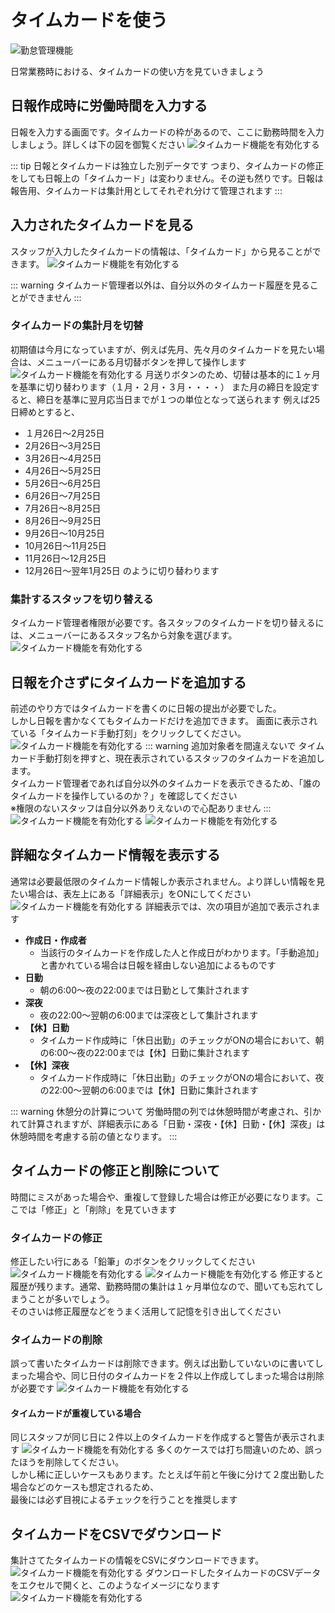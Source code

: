 
# タイムカードを使う<Badge text="一部有料" type="warning" />
![勤怠管理機能](../../image/icatch/i7.png)

日常業務時における、タイムカードの使い方を見ていきましょう
## 日報作成時に労働時間を入力する
日報を入力する画面です。タイムカードの枠があるので、ここに勤務時間を入力しましょう。詳しくは下の図を御覧ください
![タイムカード機能を有効化する](./timecard/t3.png)

::: tip 日報とタイムカードは独立した別データです
つまり、タイムカードの修正をしても日報上の「タイムカード」は変わりません。その逆も然りです。日報は報告用、タイムカードは集計用としてそれぞれ分けて管理されます
:::

## 入力されたタイムカードを見る
スタッフが入力したタイムカードの情報は、「タイムカード」から見ることができます。
![タイムカード機能を有効化する](./timecard/t10.png)

::: warning
タイムカード管理者以外は、自分以外のタイムカード履歴を見ることができません
:::

### タイムカードの集計月を切替
初期値は今月になっていますが、例えば先月、先々月のタイムカードを見たい場合は、メニューバーにある月切替ボタンを押して操作します
![タイムカード機能を有効化する](./timecard/t22.png)
月送りボタンのため、切替は基本的に１ヶ月を基準に切り替わります（１月・２月・３月・・・・）
また月の締日を設定すると、締日を基準に翌月応当日までが１つの単位となって送られます
例えば25日締めとすると、
- １月26日〜2月25日
- 2月26日〜3月25日
- 3月26日〜4月25日
- 4月26日〜5月25日
- 5月26日〜6月25日
- 6月26日〜7月25日
- 7月26日〜8月25日
- 8月26日〜9月25日
- 9月26日〜10月25日
- 10月26日〜11月25日
- 11月26日〜12月25日
- 12月26日〜翌年1月25日
のように切り替わります

### 集計するスタッフを切り替える
タイムカード管理者権限が必要です。各スタッフのタイムカードを切り替えるには、メニューバーにあるスタッフ名から対象を選びます。
![タイムカード機能を有効化する](./timecard/t23.png)


## 日報を介さずにタイムカードを追加する
前述のやり方ではタイムカードを書くのに日報の提出が必要でした。  
しかし日報を書かなくてもタイムカードだけを追加できます。
画面に表示されている「タイムカード手動打刻」をクリックしてください。
![タイムカード機能を有効化する](./timecard/t11.png)
::: warning 追加対象者を間違えないで
タイムカード手動打刻を押すと、現在表示されているスタッフのタイムカードを追加します。  
タイムカード管理者であれば自分以外のタイムカードを表示できるため、「誰のタイムカードを操作しているのか？」を確認してください  
※権限のないスタッフは自分以外ありえないので心配ありません
:::
![タイムカード機能を有効化する](./timecard/t12.png)
![タイムカード機能を有効化する](./timecard/t13.png)

## 詳細なタイムカード情報を表示する
通常は必要最低限のタイムカード情報しか表示されません。より詳しい情報を見たい場合は、表左上にある「詳細表示」をONにしてください
![タイムカード機能を有効化する](./timecard/t19.png)
詳細表示では、次の項目が追加で表示されます
- **作成日・作成者**
  - 当該行のタイムカードを作成した人と作成日がわかります。「手動追加」と書かれている場合は日報を経由しない追加によるものです
- **日勤**
  - 朝の6:00〜夜の22:00までは日勤として集計されます
- **深夜**
  - 夜の22:00〜翌朝の6:00までは深夜として集計されます
- **【休】日勤**
  - タイムカード作成時に「休日出勤」のチェックがONの場合において、朝の6:00〜夜の22:00までは【休】日勤に集計されます
- **【休】深夜**
  - タイムカード作成時に「休日出勤」のチェックがONの場合において、夜の22:00〜翌朝の6:00までは【休】日勤に集計されます

::: warning 休憩分の計算について
労働時間の列では休憩時間が考慮され、引かれて計算されますが、詳細表示にある「日勤・深夜・【休】日勤・【休】深夜」は休憩時間を考慮する前の値となります。
:::

## タイムカードの修正と削除について
時間にミスがあった場合や、重複して登録した場合は修正が必要になります。ここでは「修正」と「削除」を見ていきます
### タイムカードの修正
修正したい行にある「鉛筆」のボタンをクリックしてください
![タイムカード機能を有効化する](./timecard/t14.png)
![タイムカード機能を有効化する](./timecard/t15.png)
修正すると履歴が残ります。通常、勤務時間の集計は１ヶ月単位なので、聞いても忘れてしまうことが多いでしょう。  
そのさいは修正履歴などをうまく活用して記憶を引き出してください

### タイムカードの削除
誤って書いたタイムカードは削除できます。例えば出勤していないのに書いてしまった場合や、同じ日付のタイムカードを２件以上作成してしまった場合は削除が必要です
![タイムカード機能を有効化する](./timecard/t17.png)

#### タイムカードが重複している場合
同じスタッフが同じ日に２件以上のタイムカードを作成すると警告が表示されます
![タイムカード機能を有効化する](./timecard/t18.png)
多くのケースでは打ち間違いのため、誤ったほうを削除してください。  
しかし稀に正しいケースもあります。たとえば午前と午後に分けて２度出勤した場合などのケースも想定されるため、  
最後には必ず目視によるチェックを行うことを推奨します

## タイムカードをCSVでダウンロード
集計さてたタイムカードの情報をCSVにダウンロードできます。
![タイムカード機能を有効化する](./timecard/t20.png)
ダウンロードしたタイムカードのCSVデータをエクセルで開くと、このようなイメージになります
![タイムカード機能を有効化する](./timecard/t21.png)

